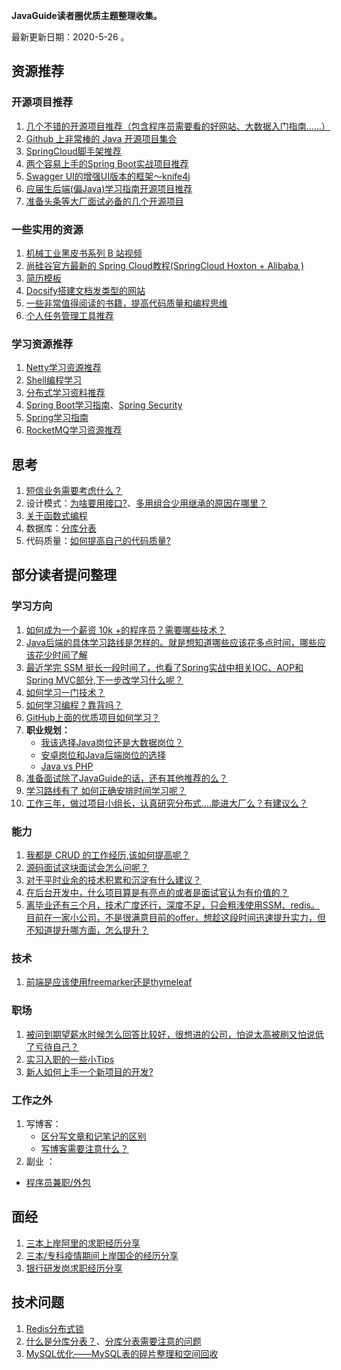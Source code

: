 **JavaGuide读者圈优质主题整理收集。**

最新更新日期：2020-5-26 。

## 资源推荐

### 开源项目推荐

1. [几个不错的开源项目推荐（包含程序员需要看的好网站、大数据入门指南......）](https://t.zsxq.com/2Rz3jei)
2. [Github 上非常棒的 Java 开源项目集合](https://t.zsxq.com/J2ZNVvN)
3. [SpringCloud脚手架推荐](https://t.zsxq.com/jaAqrjM)
4. [两个容易上手的Spring Boot实战项目推荐](https://t.zsxq.com/QFuVBqj)
5. [Swagger UI的增强UI版本的框架～knife4j](https://t.zsxq.com/ey3JAUf)
6. [应届生后端(偏Java)学习指南开源项目推荐](https://wx.zsxq.com/dweb2/index/group/init)
7. [准备头条等大厂面试必备的几个开源项目](https://t.zsxq.com/2FQzn2J)

### 一些实用的资源

1. [机械工业黑皮书系列 B 站视频](https://t.zsxq.com/3zByFia)
2. [尚硅谷官方最新的 Spring Cloud教程(SpringCloud Hoxton + Alibaba )](https://t.zsxq.com/RVZfMBq)
4. [简历模板](https://t.zsxq.com/6yfaAU3)
5. [Docsify搭建文档发类型的网站](https://t.zsxq.com/FYBYjqb)
6. [一些非常值得阅读的书籍，提高代码质量和编程思维](https://t.zsxq.com/rnyv333)
6. [个人任务管理工具推荐](https://t.zsxq.com/B6unUfa)

### 学习资源推荐

1. [Netty学习资源推荐](https://t.zsxq.com/FiYniyv)
2. [Shell编程学习](https://t.zsxq.com/6iIQJIU)
3. [分布式学习资料推荐](https://t.zsxq.com/IImMV3f)
4. [Spring Boot学习指南](https://wx.zsxq.com/dweb2/index/group/init)、[Spring Security](https://t.zsxq.com/VJAmU3N)
5. [Spring学习指南](https://t.zsxq.com/AyNrfIm)
6. [RocketMQ学习资源推荐](https://t.zsxq.com/ufQNZzV)

## 思考

1. [短信业务需要考虑什么？](https://t.zsxq.com/ma66ImE)
2. 设计模式：[为啥要用接口?](https://t.zsxq.com/nqFmQ3v)、[多用组合少用继承的原因在哪里？](https://t.zsxq.com/FMRjaqF)
3. [关于函数式编程](https://t.zsxq.com/y7mmIAQ)
4. 数据库：[分库分表](https://t.zsxq.com/IY7q3vN)
5. 代码质量：[如何提高自己的代码质量?](https://t.zsxq.com/emyBmMr)

## 部分读者提问整理

### 学习方向

1.  [如何成为一个薪资 10k +的程序员？需要哪些技术？](https://t.zsxq.com/r37QJeE)
2.  [Java后端的具体学习路线是怎样的。就是想知道哪些应该花多点时间，哪些应该花少时间了解](https://t.zsxq.com/EyfqrZN)
3.  [最近学完 SSM 挺长一段时间了，也看了Spring实战中相关IOC、AOP和Spring MVC部分,下一步改学习什么呢？](https://t.zsxq.com/YJiqvbY)
4.  [如何学习一门技术？](https://t.zsxq.com/j6YRzvF)
5.  [如何学习编程？靠背吗？](https://t.zsxq.com/iIemM3F)
6.  [GitHub上面的优质项目如何学习？](https://t.zsxq.com/eEEAEyB)
7.  **职业规划：**
    - [我该选择Java岗位还是大数据岗位？](https://articles.zsxq.com/id_wto1iwd5g72o.html)
    - [安卓岗位和Java后端岗位的选择](https://t.zsxq.com/QjiY7aA)
    - [Java vs  PHP](https://t.zsxq.com/3nyr7ma)
8.  [准备面试除了JavaGuide的话，还有其他推荐的么？](https://t.zsxq.com/vfmiIi6)
9.  [学习路线有了 如何正确安排时间学习呢？](https://t.zsxq.com/VVJmmm6)
10.  [工作三年，做过项目小组长，认真研究分布式....能进大厂么？有建议么？](https://wx.zsxq.com/dweb2/index/group/init)

### 能力

1. [我都是 CRUD 的工作经历,该如何提高呢？](https://t.zsxq.com/r37QJeE)
2. [源码面试这块面试会怎么问呢？](https://t.zsxq.com/m66yJiy)
3. [对于平时业余的技术积累和沉淀有什么建议？](https://t.zsxq.com/MR3FEAQ)
4. [在后台开发中，什么项目算是有亮点的或者是面试官认为有价值的？](https://t.zsxq.com/z72NByF)
5. [离毕业还有三个月，技术广度还行，深度不足，只会粗浅使用SSM、redis。目前在一家小公司，不是很满意目前的offer，想趁这段时间迅速提升实力，但不知道提升哪方面，怎么提升？](https://t.zsxq.com/rnMnmqv)

### 技术

1. [前端是应该使用freemarker还是thymeleaf](https://t.zsxq.com/vfmiIi6)

### 职场

1. [被问到期望薪水时候怎么回答比较好，很想进的公司，怕说太高被刷又怕说低了亏待自己？](https://wx.zsxq.com/dweb2/index/group/init)
2. [实习入职的一些小Tips](https://t.zsxq.com/BEEQ3rZ)
3. [新人如何上手一个新项目的开发?](https://wx.zsxq.com/dweb2/index/group)

### 工作之外

1. 写博客：
   - [区分写文章和记笔记的区别](https://t.zsxq.com/FeqVNrB)
   - [写博客需要注意什么？](https://t.zsxq.com/zvByfUz)
2. 副业  ：
  - [程序员兼职/外包](https://t.zsxq.com/eqvVrZ7)

## 面经

1. [三本上岸阿里的求职经历分享](https://t.zsxq.com/2vnA6QB)
2. [三本/专科疫情期间上岸国企的经历分享](https://t.zsxq.com/zbubyVV)
3. [银行研发岗求职经历分享](https://t.zsxq.com/VVJEeaU)

## 技术问题

1. [Redis分布式锁](https://t.zsxq.com/6IaEimY)
2. [什么是分库分表？](https://t.zsxq.com/3FQN7q7)、[分库分表需要注意的问题](https://t.zsxq.com/IY7q3vN)
3. [MySQL优化——MySQL表的碎片整理和空间回收](https://t.zsxq.com/2NBY7AI) 